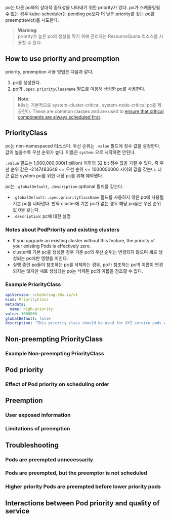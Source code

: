 po는 다른 po와의 상대적 중요성을 나타내기 위한 priority가 있다. po가 스케줄링될 수 없는 경우 kube-scheduler는 pending po보다 더 낮은 priority를 갖는 po를 preempt(evict)를 시도한다.

> **Warning**:  
> priority가 높은 po의 생성을 막기 위해 관리자는 ResourceQuota 리소스를 사용할 수 있다.

## How to use priority and preemption
priority, preemption 사용 방법은 다음과 같다.
1. pc를 생성한다.
2. po의 `.spec.priorityClassName` 필드를 이용해 생성한 pc를 사용한다.

> **Note**:  
> k8s는 기본적으로 system-cluster-critical, system-node-critical pc를 제공한다. These are common classes and are used to [ensure that critical components are always scheduled first](https://kubernetes.io/docs/tasks/administer-cluster/guaranteed-scheduling-critical-addon-pods/).

## PriorityClass
pc는 non-namespaced 리소스다. 우선 순위는 `.value` 필드에 정수 값을 설정한다. 값이 높을수록 우선 순위가 높다. 이름은 `system-`으로 시작하면 안된다.

`.value` 필드는 1,000,000,000(1 billion) 이하의 32 bit 정수 값을 가질 수 있다. 즉 우선 순위 값은 -2147483648 <= 우선 순위 <= 1000000000 사이의 값을 갖는다. 더 큰 값은 system po를 위한 내장 pc를 위해 예약됐다.

pc는 `.globalDefault`, `.description` optional 필드를 갖는다.
- `.globalDefault`: `.spec.priorityClassName` 필드를 사용하지 않은 po에 사용될 기본 pc를 나타낸다. 만약 cluster에 기본 pc가 없는 경우 해당 po들은 우선 순위 값 0을 갖는다.
- `.description`: pc에 대한 설명

### Notes about PodPriority and existing clusters
- If you upgrade an existing cluster without this feature, the priority of your existing Pods is effectively zero.
- cluster에 기본 pc를 생성한 경우 기존 po의 우선 순위는 변경되지 않으며 새로 생성되는 po에만 영향을 미친다.
- 실행 중인 po들이 참조하는 pc를 삭제하는 경우, po가 참조하는 pc의 이름이 변경되지는 않지만 새로 생성되는 po는 삭제된 pc의 이름을 참조할 수 없다.

### Example PriorityClass
``` yaml
apiVersion: scheduling.k8s.io/v1
kind: PriorityClass
metadata:
  name: high-priority
value: 1000000
globalDefault: false
description: "This priority class should be used for XYZ service pods only."
```

## Non-preempting PriorityClass

### Example Non-preempting PriorityClass
## Pod priority
### Effect of Pod priority on scheduling order
## Preemption
### User exposed information
### Limitations of preemption
## Troubleshooting
### Pods are preempted unnecessarily
### Pods are preempted, but the preemptor is not scheduled
### Higher priority Pods are preempted before lower priority pods
## Interactions between Pod priority and quality of service